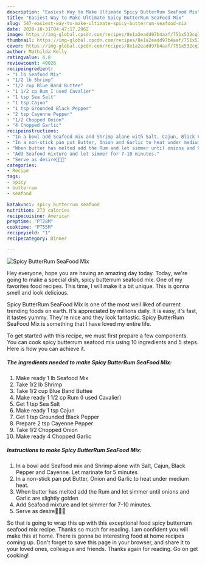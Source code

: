 ```yaml
---
description: "Easiest Way to Make Ultimate Spicy ButterRum SeaFood Mix"
title: "Easiest Way to Make Ultimate Spicy ButterRum SeaFood Mix"
slug: 547-easiest-way-to-make-ultimate-spicy-butterrum-seafood-mix
date: 2020-10-31T04:47:17.296Z
image: https://img-global.cpcdn.com/recipes/8e1a2eadd97b4aaf/751x532cq70/spicy-butterrum-seafood-mix-recipe-main-photo.jpg
thumbnail: https://img-global.cpcdn.com/recipes/8e1a2eadd97b4aaf/751x532cq70/spicy-butterrum-seafood-mix-recipe-main-photo.jpg
cover: https://img-global.cpcdn.com/recipes/8e1a2eadd97b4aaf/751x532cq70/spicy-butterrum-seafood-mix-recipe-main-photo.jpg
author: Mathilda Kelly
ratingvalue: 4.8
reviewcount: 40026
recipeingredient:
- "1 lb Seafood Mix"
- "1/2 lb Shrimp"
- "1/2 cup Blue Band Buttee"
- "1 1/2 cp Rum I used Cavalier"
- "1 tsp Sea Salt"
- "1 tsp Cajun"
- "1 tsp Grounded Black Pepper"
- "2 tsp Cayenne Pepper"
- "1/2 Chopped Onion"
- "4 Chopped Garlic"
recipeinstructions:
- "In a bowl add Seafood mix and Shrimp alone with Salt, Cajun, Black Pepper and Cayenne. Let marinate for 5 minutes"
- "In a non-stick pan put Butter, Onion and Garlic to heat under medium heat."
- "When butter has melted add the Rum and let simmer until onions and Garlic are slightly golden"
- "Add Seafood mixture and let simmer for 7-10 minutes."
- "Serve as desire🥰🤤🤤"
categories:
- Recipe
tags:
- spicy
- butterrum
- seafood

katakunci: spicy butterrum seafood 
nutrition: 273 calories
recipecuisine: American
preptime: "PT28M"
cooktime: "PT55M"
recipeyield: "1"
recipecategory: Dinner

---
```



![Spicy ButterRum SeaFood Mix](https://img-global.cpcdn.com/recipes/8e1a2eadd97b4aaf/751x532cq70/spicy-butterrum-seafood-mix-recipe-main-photo.jpg)

Hey everyone, hope you are having an amazing day today. Today, we're going to make a special dish, spicy butterrum seafood mix. One of my favorites food recipes. This time, I will make it a bit unique. This is gonna smell and look delicious.



Spicy ButterRum SeaFood Mix is one of the most well liked of current trending foods on earth. It's appreciated by millions daily. It is easy, it's fast, it tastes yummy. They're nice and they look fantastic. Spicy ButterRum SeaFood Mix is something that I have loved my entire life.


To get started with this recipe, we must first prepare a few components. You can cook spicy butterrum seafood mix using 10 ingredients and 5 steps. Here is how you can achieve it.

<!--inarticleads1-->

##### The ingredients needed to make Spicy ButterRum SeaFood Mix:

1. Make ready 1 lb Seafood Mix
1. Take 1/2 lb Shrimp
1. Take 1/2 cup Blue Band Buttee
1. Make ready 1 1/2 cp Rum (I used Cavalier)
1. Get 1 tsp Sea Salt
1. Make ready 1 tsp Cajun
1. Get 1 tsp Grounded Black Pepper
1. Prepare 2 tsp Cayenne Pepper
1. Take 1/2 Chopped Onion
1. Make ready 4 Chopped Garlic




<!--inarticleads2-->

##### Instructions to make Spicy ButterRum SeaFood Mix:

1. In a bowl add Seafood mix and Shrimp alone with Salt, Cajun, Black Pepper and Cayenne. Let marinate for 5 minutes
1. In a non-stick pan put Butter, Onion and Garlic to heat under medium heat.
1. When butter has melted add the Rum and let simmer until onions and Garlic are slightly golden
1. Add Seafood mixture and let simmer for 7-10 minutes.
1. Serve as desire🥰🤤🤤




So that is going to wrap this up with this exceptional food spicy butterrum seafood mix recipe. Thanks so much for reading. I am confident you will make this at home. There is gonna be interesting food at home recipes coming up. Don't forget to save this page in your browser, and share it to your loved ones, colleague and friends. Thanks again for reading. Go on get cooking!
